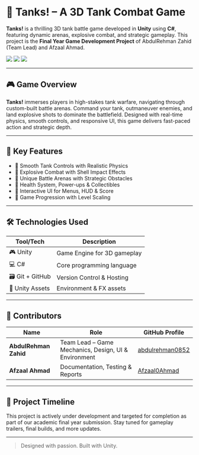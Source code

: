 # 🚀 Tanks! – A 3D Tank Combat Game

**Tanks!** is a thrilling 3D tank battle game developed in **Unity** using **C#**, featuring dynamic arenas, explosive combat, and strategic gameplay. This project is the **Final Year Game Development Project** of AbdulRehman Zahid (Team Lead) and Afzaal Ahmad.

<p>
  <img src="https://img.shields.io/badge/Engine-Unity-000000?logo=unity&logoColor=white" />
  <img src="https://img.shields.io/badge/Language-C%23-239120?logo=c-sharp&logoColor=white" />
  <img src="https://img.shields.io/badge/Status-Under%20Development-yellow" />
</p>

---

## 🎮 Game Overview

**Tanks!** immerses players in high-stakes tank warfare, navigating through custom-built battle arenas. Command your tank, outmaneuver enemies, and land explosive shots to dominate the battlefield. Designed with real-time physics, smooth controls, and responsive UI, this game delivers fast-paced action and strategic depth.

---

## 🔧 Key Features

- 🔹 Smooth Tank Controls with Realistic Physics  
- 🔹 Explosive Combat with Shell Impact Effects  
- 🔹 Unique Battle Arenas with Strategic Obstacles  
- 🔹 Health System, Power-ups & Collectibles  
- 🔹 Interactive UI for Menus, HUD & Score  
- 🔹 Game Progression with Level Scaling  

---

## 🛠️ Technologies Used

| Tool/Tech         | Description                 |
|-------------------|-----------------------------|
| 🎮 Unity          | Game Engine for 3D gameplay |
| 💻 C#             | Core programming language   |
| 🗃️ Git + GitHub   | Version Control & Hosting   |
| 🎨 Unity Assets   | Environment & FX assets     |

---

## 👥 Contributors

| Name                | Role                                | GitHub Profile                                    |
|---------------------|-------------------------------------|--------------------------------------------------|
| **AbdulRehman Zahid** | Team Lead – Game Mechanics, Design, UI & Environment | [abdulrehman0852](https://github.com/abdulrehman0852) |
| **Afzaal Ahmad**     | Documentation, Testing & Reports   | [Afzaal0Ahmad](https://github.com/Afzaal0Ahmad) |

---

## 📅 Project Timeline

This project is actively under development and targeted for completion as part of our academic final year submission. Stay tuned for gameplay trailers, final builds, and more updates.

---

> Designed with passion. Built with Unity.
